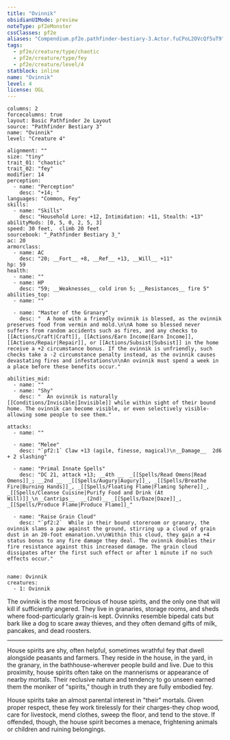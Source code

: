 ```yaml
---
title: "Ovinnik"
obsidianUIMode: preview
noteType: pf2eMonster
cssClasses: pf2e
aliases: "Compendium.pf2e.pathfinder-bestiary-3.Actor.fuCPoL2OVcQf5uT9" 
tags:
  - pf2e/creature/type/chaotic
  - pf2e/creature/type/fey
  - pf2e/creature/level/4
statblock: inline
name: "Ovinnik"
level: 4
license: OGL
---
```


```statblock
columns: 2
forcecolumns: true
layout: Basic Pathfinder 2e Layout
source: "Pathfinder Bestiary 3"
name: "Ovinnik"
level: "Creature 4"

alignment: ""
size: "tiny"
trait_01: "chaotic"
trait_02: "fey"
modifier: 14
perception:
  - name: "Perception"
    desc: "+14; "
languages: "Common, Fey"
skills:
  - name: "Skills"
    desc: "Household Lore: +12, Intimidation: +11, Stealth: +13"
abilityMods: [0, 5, 0, 2, 5, 3]
speed: 30 feet,  climb 20 feet
sourcebook: "_Pathfinder Bestiary 3_"
ac: 20
armorclass:
  - name: AC
    desc: "20; __Fort__ +8, __Ref__ +13, __Will__ +11"
hp: 59
health:
  - name: ""
  - name: HP
    desc: "59; __Weaknesses__ cold iron 5; __Resistances__ fire 5"
abilities_top:
  - name: ""

  - name: "Master of the Granary"
    desc: "  A home with a friendly ovinnik is blessed, as the ovinnik preserves food from vermin and mold.\n\nA home so blessed never suffers from random accidents such as fires, and any checks to [[Actions/Craft|Craft]], [[Actions/Earn Income|Earn Income]], [[Actions/Repair|Repair]], or [[Actions/Subsist|Subsist]] in the home receive a +2 circumstance bonus. If the ovinnik is unfriendly, such checks take a -2 circumstance penalty instead, as the ovinnik causes devastating fires and infestations\n\nAn ovinnik must spend a week in a place before these benefits occur."

abilities_mid:
  - name: ""
  - name: "Shy"
    desc: "  An ovinnik is naturally [[Conditions/Invisible|Invisible]] while within sight of their bound home. The ovinnik can become visible, or even selectively visible-allowing some people to see them."

attacks:
  - name: ""

  - name: "Melee"
    desc: "`pf2:1` Claw +13 (agile, finesse, magical)\n__Damage__  2d6 + 2 slashing"

  - name: "Primal Innate Spells"
    desc: "DC 21, attack +13; __4th __  _[[Spells/Read Omens|Read Omens]]_; __2nd __  _[[Spells/Augury|Augury]]_, _[[Spells/Breathe Fire|Burning Hands]]_, _[[Spells/Floating Flame|Flaming Sphere]]_, _[[Spells/Cleanse Cuisine|Purify Food and Drink (At Will)]]_\n__Cantrips__  __(2nd)__ _[[Spells/Daze|Daze]]_, _[[Spells/Produce Flame|Produce Flame]]_"

  - name: "Raise Grain Cloud"
    desc: "`pf2:2`  While in their bound storeroom or granary, the ovinnik slams a paw against the ground, stirring up a cloud of grain dust in an 20-foot emanation.\n\nWithin this cloud, they gain a +4 status bonus to any fire damage they deal. The ovinnik doubles their fire resistance against this increased damage. The grain cloud dissipates after the first such effect or after 1 minute if no such effects occur."
 
```

```encounter-table
name: Ovinnik
creatures:
  - 1: Ovinnik
```



The ovinnik is the most ferocious of house spirits, and the only one that will kill if sufficiently angered. They live in granaries, storage rooms, and sheds where food-particularly grain-is kept. Ovinniks resemble bipedal cats but bark like a dog to scare away thieves, and they often demand gifts of milk, pancakes, and dead roosters.

* * *

House spirits are shy, often helpful, sometimes wrathful fey that dwell alongside peasants and farmers. They reside in the house, in the yard, in the granary, in the bathhouse-wherever people build and live. Due to this proximity, house spirits often take on the mannerisms or appearance of nearby mortals. Their reclusive nature and tendency to go unseen earned them the moniker of "spirits," though in truth they are fully embodied fey.

House spirits take an almost parental interest in "their" mortals. Given proper respect, these fey work tirelessly for their charges-they chop wood, care for livestock, mend clothes, sweep the floor, and tend to the stove. If offended, though, the house spirit becomes a menace, frightening animals or children and ruining belongings.
